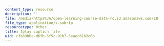 ```yaml
---
content_type: resource
description: ''
file: /media/https%3A/open-learning-course-data-rc.s3.amazonaws.com/18-01sc-single-variable-calculus-fall-2010/c3b89bbed6fb5f5c91b75eaec61b2c0b_JXPe2J069c.vtt
file_type: application/x-subrip
resourcetype: Other
title: 3play caption file
uid: c3b89bbe-d6fb-5f5c-91b7-5eaec61b2c0b
---
```

